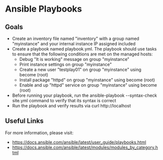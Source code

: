# Ansible Playbooks

## Goals

-   Create an inventory file named "inventory" with a group named "myinstance" and your internal instance IP assigned included
-   Create a playbook named playbook.yml. The playbook should use tasks to ensure that the following conditions are met on the managed hosts:
    -   Debug "It is working" message on group "myinstance"
    -   Print instance settings on group "myinstance"
    -   Create a new user "testplay01" on group "myinstance" using become (root)
    -   Install package "httpd" on group "myinstance" using become (root)
    -   Enable and up "httpd" service on group "myinstance" using become (root)
-   Before running your playbook, run the ansible-playbook --syntax-check site.yml command to verify that its syntax is correct
-   Run the playbook and verify results via curl http://localhost

## Useful Links

For more information, please visit:

-   https://docs.ansible.com/ansible/latest/user_guide/playbooks.html
-   https://docs.ansible.com/ansible/latest/modules/modules_by_category.html
